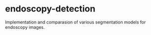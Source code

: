 # endoscopy-detection
Implementation and comparasion of various segmentation models for endoscopy images.
